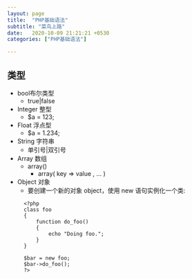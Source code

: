 ```yaml
---
layout: page
title:  "PHP基础语法"
subtitle: "菜鸟上路"
date:   2020-10-09 21:21:21 +0530
categories: ["PHP基础语法"]

---
```


## 类型
- bool布尔类型
  - true|false
- Integer 整型 
  - $a = 123;
- Float 浮点型 
  - $a = 1.234;
- String 字符串 
  - 单引号|双引号
- Array 数组 
  - array()
    - array(  key =>  value
     , ...
     )
- Object 对象 
  - 要创建一个新的对象 object，使用 new 语句实例化一个类:
  ```
    <?php
    class foo
    {
        function do_foo()
        {
            echo "Doing foo."; 
        }
    }

    $bar = new foo;
    $bar->do_foo();
    ?> 
  ```